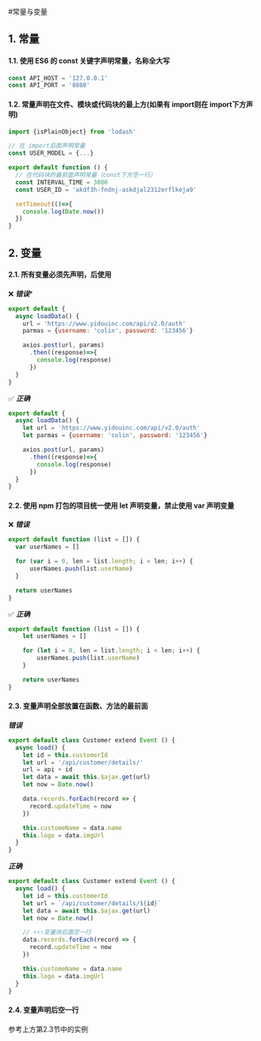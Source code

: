 #常量与变量

## 1. 常量

#### 1.1. 使用 ES6 的 const 关键字声明常量，名称全大写
```javascript
const API_HOST = '127.0.0.1'
const API_PORT = '8080'
```
#### 1.2. 常量声明在文件、模块或代码块的最上方(如果有 import则在 import下方声明)
```javascript
import {isPlainObject} from 'lodash'

// 在 import后面声明常量
const USER_MODEL = {...}
```

```javascript
export default function () {
  // 在代码块的最前面声明常量（const下方空一行）
  const INTERVAL_TIME = 3000
  const USER_ID = 'akdf3h-fndnj-askdjal2312erflkeja9'

  setTimeout(()=>{
    console.log(Date.now())
  })
}
```

## 2. 变量
#### 2.1. 所有变量必须先声明，后使用

❌ ***错误****

```javascript
export default {
  async loadData() {
    url = 'https://www.yidouinc.com/api/v2.0/auth'
    parmas = {username: 'colin', password: '123456'}

    axios.post(url, params)
      .then((response)=>{
        console.log(response)
      })
  }
}
```

✅ ***正确***

```javascript
export default {
  async loadData() {
    let url = 'https://www.yidouinc.com/api/v2.0/auth'
    let parmas = {username: 'colin', password: '123456'}

    axios.post(url, params)
      .then((response)=>{
        console.log(response)
      })
  }
}
```

#### 2.2. 使用 npm 打包的项目统一使用 let 声明变量，禁止使用 var 声明变量

❌ ***错误***

```javascript
export default function (list = []) {
  var userNames = []

  for (var i = 0, len = list.length; i < len; i++) {
      userNames.push(list.userName)
  }

  return userNames
}
```

✅ ***正确***

```javascript
export default function (list = []) {
    let userNames = []

    for (let i = 0, len = list.length; i < len; i++) {
        userNames.push(list.userName)
    }

    return userNames
}
```

#### 2.3. 变量声明全部放置在函数、方法的最前面
***错误***
```javascript
export default class Customer extend Event () {
  async load() {
    let id = this.customerId
    let url = '/api/customer/details/'
    url = api + id
    let data = await this.$ajax.get(url)
    let now = Date.now()

    data.records.forEach(record => {
      record.updateTime = now
    })

    this.customeName = data.name
    this.logo = data.imgUrl
  }
}
```

***正确***

```javascript
export default class Customer extend Event () {
  async load() {
    let id = this.customerId
    let url = `/api/customer/details/${id}`
    let data = await this.$ajax.get(url)
    let now = Date.now()

    // ↑↑↑变量块后面空一行
    data.records.forEach(record => {
      record.updateTime = now
    })

    this.customeName = data.name
    this.logo = data.imgUrl
  }
}
```

#### 2.4. 变量声明后空一行

参考上方第2.3节中的实例